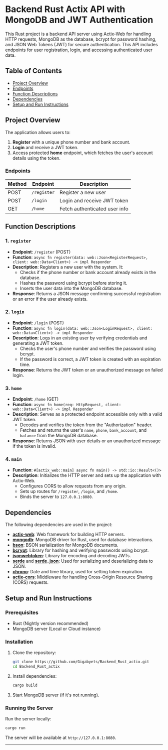 
# Backend Rust Actix API with MongoDB and JWT Authentication

This Rust project is a backend API server using Actix-Web for handling HTTP requests, MongoDB as the database, bcrypt for password hashing, and JSON Web Tokens (JWT) for secure authentication. This API includes endpoints for user registration, login, and accessing authenticated user data.

## Table of Contents
- [Project Overview](#project-overview)
- [Endpoints](#endpoints)
- [Function Descriptions](#function-descriptions)
- [Dependencies](#dependencies)
- [Setup and Run Instructions](#setup-and-run-instructions)

## Project Overview

The application allows users to:
1. **Register** with a unique phone number and bank account.
2. **Login** and receive a JWT token.
3. Access protected **home** endpoint, which fetches the user's account details using the token.

### Endpoints

| Method | Endpoint      | Description                 |
| ------ | ------------- | --------------------------- |
| POST   | `/register`   | Register a new user         |
| POST   | `/login`      | Login and receive JWT token |
| GET    | `/home`       | Fetch authenticated user info |

## Function Descriptions

### 1. `register`
- **Endpoint**: `/register` (POST)
- **Function**: `async fn register(data: web::Json<RegisterRequest>, client: web::Data<Client>) -> impl Responder`
- **Description**: Registers a new user with the system. It:
  - Checks if the phone number or bank account already exists in the database.
  - Hashes the password using bcrypt before storing it.
  - Inserts the user data into the MongoDB database.
- **Response**: Returns a JSON message confirming successful registration or an error if the user already exists.

### 2. `login`
- **Endpoint**: `/login` (POST)
- **Function**: `async fn login(data: web::Json<LoginRequest>, client: web::Data<Client>) -> impl Responder`
- **Description**: Logs in an existing user by verifying credentials and generating a JWT token.
  - Checks the user's phone number and verifies the password using bcrypt.
  - If the password is correct, a JWT token is created with an expiration time.
- **Response**: Returns the JWT token or an unauthorized message on failed login.

### 3. `home`
- **Endpoint**: `/home` (GET)
- **Function**: `async fn home(req: HttpRequest, client: web::Data<Client>) -> impl Responder`
- **Description**: Serves as a protected endpoint accessible only with a valid JWT token.
  - Decodes and verifies the token from the "Authorization" header.
  - Fetches and returns the user's `name`, `phone`, `bank_account`, and `balance` from the MongoDB database.
- **Response**: Returns JSON with user details or an unauthorized message if the token is invalid.

### 4. `main`
- **Function**: `#[actix_web::main] async fn main() -> std::io::Result<()>`
- **Description**: Initializes the HTTP server and sets up the application with Actix-Web.
  - Configures CORS to allow requests from any origin.
  - Sets up routes for `/register`, `/login`, and `/home`.
  - Binds the server to `127.0.0.1:8080`.

## Dependencies

The following dependencies are used in the project:

- **[actix-web](https://docs.rs/actix-web/)**: Web framework for building HTTP servers.
- **[mongodb](https://docs.rs/mongodb/)**: MongoDB driver for Rust, used for database interactions.
- **[bson](https://docs.rs/mongodb/latest/mongodb/bson/)**: BSON serialization for MongoDB documents.
- **[bcrypt](https://docs.rs/bcrypt/)**: Library for hashing and verifying passwords using bcrypt.
- **[jsonwebtoken](https://docs.rs/jsonwebtoken/)**: Library for encoding and decoding JWTs.
- **[serde](https://docs.rs/serde/)** and **[serde_json](https://docs.rs/serde_json/)**: Used for serializing and deserializing data to JSON.
- **[chrono](https://docs.rs/chrono/)**: Date and time library, used for setting token expiration.
- **[actix-cors](https://docs.rs/actix-cors/)**: Middleware for handling Cross-Origin Resource Sharing (CORS) requests.

## Setup and Run Instructions

### Prerequisites
- Rust (Nightly version recommended)
- MongoDB server (Local or Cloud instance)

### Installation
1. Clone the repository:
   ```bash
   git clone https://github.com/Gigabyets/Backend_Rust_actix.git
   cd Backend_Rust_actix
   ```

2. Install dependencies:
   ```bash
   cargo build
   ```

3. Start MongoDB server (if it's not running).

### Running the Server
Run the server locally:
```bash
cargo run
```

The server will be available at `http://127.0.0.1:8080`.

---

